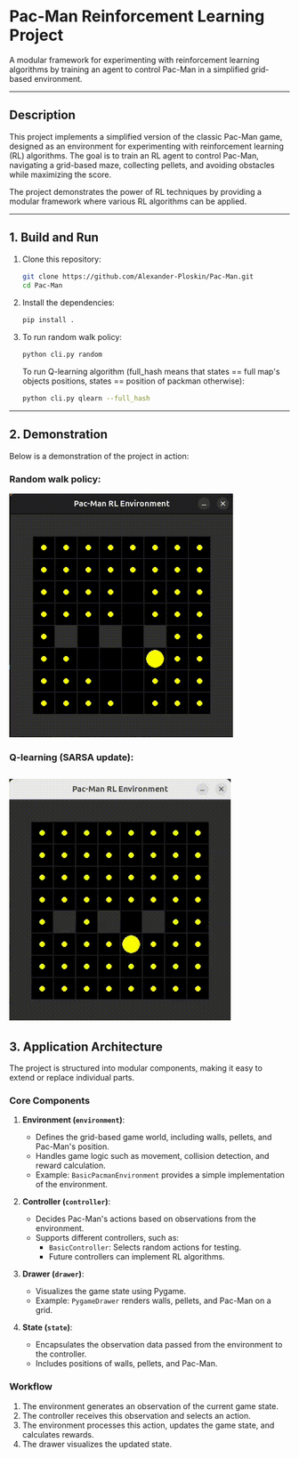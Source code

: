 # Pac-Man Reinforcement Learning Project

A modular framework for experimenting with reinforcement learning algorithms by training an agent to control Pac-Man in a simplified grid-based environment.

---

## Description
This project implements a simplified version of the classic Pac-Man game, designed as an environment for experimenting with reinforcement learning (RL) algorithms. The goal is to train an RL agent to control Pac-Man, navigating a grid-based maze, collecting pellets, and avoiding obstacles while maximizing the score.

The project demonstrates the power of RL techniques by providing a modular framework where various RL algorithms can be applied.

---

## 1. Build and Run

1. Clone this repository:
   ```bash
   git clone https://github.com/Alexander-Ploskin/Pac-Man.git
   cd Pac-Man
   ```
2. Install the dependencies:
   ```bash
   pip install .
   ```
3. To run random walk policy:
   ```bash
   python cli.py random
   ```
   To run Q-learning algorithm (full_hash means that states == full map's objects positions, states == position of packman otherwise):
   ```bash
   python cli.py qlearn --full_hash
   ```

---

## 2. Demonstration
Below is a demonstration of the project in action:

### Random walk policy:
![Pac-Man Gameplay random](https://raw.githubusercontent.com/Alexander-Ploskin/Pac-Man/master/assets/random.gif)

### Q-learning (SARSA update):
![Pac-Man Gameplay Q-learning](https://raw.githubusercontent.com/Alexander-Ploskin/Pac-Man/master/assets/q-learning.gif)
---

## 3. Application Architecture

The project is structured into modular components, making it easy to extend or replace individual parts.

### **Core Components**
1. **Environment (`environment`)**:
   - Defines the grid-based game world, including walls, pellets, and Pac-Man's position.
   - Handles game logic such as movement, collision detection, and reward calculation.
   - Example: `BasicPacmanEnvironment` provides a simple implementation of the environment.

2. **Controller (`controller`)**:
   - Decides Pac-Man's actions based on observations from the environment.
   - Supports different controllers, such as:
     - `BasicController`: Selects random actions for testing.
     - Future controllers can implement RL algorithms.

3. **Drawer (`drawer`)**:
   - Visualizes the game state using Pygame.
   - Example: `PygameDrawer` renders walls, pellets, and Pac-Man on a grid.

4. **State (`state`)**:
   - Encapsulates the observation data passed from the environment to the controller.
   - Includes positions of walls, pellets, and Pac-Man.

### **Workflow**
1. The environment generates an observation of the current game state.
2. The controller receives this observation and selects an action.
3. The environment processes this action, updates the game state, and calculates rewards.
4. The drawer visualizes the updated state.
